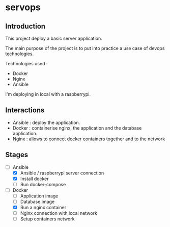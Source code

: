 # servops

## Introduction

This project deploy a basic server application.

The main purpose of the project is to put into practice a use case of devops technologies.

Technologies used :
- Docker
- Nginx
- Ansible

I'm deploying in local with a raspberrypi.

## Interactions

- Ansible : deploy the application.
- Docker : containerise nginx, the application and the database application.
- Nginx : allows to connect docker containers together and to the network

## Stages

- [ ] Ansible
  - [x] Ansible / raspberrypi server connection
  - [x] Install docker
  - [ ] Run docker-compose
- [ ] Docker
  - [ ] Application image
  - [ ] Database image
  - [x] Run a nginx container
  - [ ] Nginx connection with local network
  - [ ] Setup containers network
